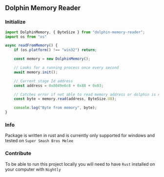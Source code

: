 ## Dolphin Memory Reader

### Initialize

```ts
import DolphinMemory, { ByteSize } from "dolphin-memory-reader";
import os from "os"

async readFromMemory() {
    if (os.platform() !== "win32") return;

    const memory = new DolphinMemory();

    // Looks for a running process once every second
    await memory.init();

    // Current stage Id address
    const address = 0x8049e6c8 + 0x88 + 0x03;

    // Catches error if not able to read memory address or dolphin is no longer active when called
    const byte = memory.read(address, ByteSize.U8);

    console.log("Byte from memory", byte);
}
```

### Info

Package is written in rust and is currently only supported for windows and tested on `Super Smash Bros Melee`

### Contribute

To be able to run this project locally you will need to have `Rust` installed on your computer with `Nightly`
